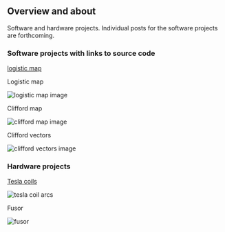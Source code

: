 ## Overview and about

Software and hardware projects. Individual posts for the software projects are forthcoming.

### Software projects with links to source code

[logistic map](https://github.com/blbadger/logistic-map)

Logistic map

![logistic map image]({{https://blbadger.github.io}}/Logistic_zoom.png)

Clifford map

![clifford map image]({{https://blbadger.github.io}}clifford_attractor(9,9).png)

Clifford vectors 

![clifford vectors image]({{https://blbadger.github.io}}clifford_attractor_vectors(9,9).png)
 	
### Hardware projects

[Tesla coils](/tesla-coils.md)

![tesla coil arcs]({{https://blbadger.github.io}}newtesla.jpg)

Fusor

![fusor]({{https://blbadger.github.io}}fusor-1.jpg)
